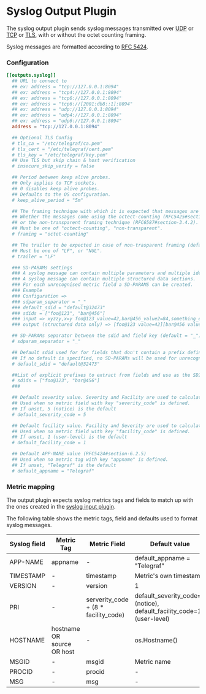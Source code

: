 # Syslog Output Plugin

The syslog output plugin sends syslog messages transmitted over
[UDP](https://tools.ietf.org/html/rfc5426) or
[TCP](https://tools.ietf.org/html/rfc6587) or
[TLS](https://tools.ietf.org/html/rfc5425), with or without the octet counting framing.

Syslog messages are formatted according to
[RFC 5424](https://tools.ietf.org/html/rfc5424).

### Configuration

```toml
[[outputs.syslog]]
  ## URL to connect to
  ## ex: address = "tcp://127.0.0.1:8094"
  ## ex: address = "tcp4://127.0.0.1:8094"
  ## ex: address = "tcp6://127.0.0.1:8094"
  ## ex: address = "tcp6://[2001:db8::1]:8094"
  ## ex: address = "udp://127.0.0.1:8094"
  ## ex: address = "udp4://127.0.0.1:8094"
  ## ex: address = "udp6://127.0.0.1:8094"
  address = "tcp://127.0.0.1:8094"

  ## Optional TLS Config
  # tls_ca = "/etc/telegraf/ca.pem"
  # tls_cert = "/etc/telegraf/cert.pem"
  # tls_key = "/etc/telegraf/key.pem"
  ## Use TLS but skip chain & host verification
  # insecure_skip_verify = false

  ## Period between keep alive probes.
  ## Only applies to TCP sockets.
  ## 0 disables keep alive probes.
  ## Defaults to the OS configuration.
  # keep_alive_period = "5m"

  ## The framing technique with which it is expected that messages are transported (default = "octet-counting").
  ## Whether the messages come using the octect-counting (RFC5425#section-4.3.1, RFC6587#section-3.4.1),
  ## or the non-transparent framing technique (RFC6587#section-3.4.2).
  ## Must be one of "octect-counting", "non-transparent".
  # framing = "octet-counting"

  ## The trailer to be expected in case of non-trasparent framing (default = "LF").
  ## Must be one of "LF", or "NUL".
  # trailer = "LF"

  ### SD-PARAMs settings
  ### A syslog message can contain multiple parameters and multiple identifiers within structured data section
  ### A syslog message can contain multiple structured data sections.
  ### For each unrecognised metric field a SD-PARAMS can be created. 
  ### Example
  ### Configuration =>
  ### sdparam_separator = "_"
  ### default_sdid = "default@32473"
  ### sdids = ["foo@123", "bar@456"]
  ### input => xyzzy,x=y foo@123_value=42,bar@456_value2=84,something_else=1
  ### output (structured data only) => [foo@123 value=42][bar@456 value2=84][default@32473 something_else=1 x=y]

  ## SD-PARAMs separator between the sdid and field key (default = "_") 
  # sdparam_separator = "_"

  ## Default sdid used for for fields that don't contain a prefix defined in the explict sdids setting below
  ## If no default is specified, no SD-PARAMs will be used for unrecognised field.
  # default_sdid = "default@32473"

  ##List of explicit prefixes to extract from fields and use as the SDID, if they match (see above example for more details):
  # sdids = ["foo@123", "bar@456"]
  ###

  ## Default severity value. Severity and Facility are used to calculate the message PRI value (RFC5424#section-6.2.1) 
  ## Used when no metric field with key "severity_code" is defined.
  ## If unset, 5 (notice) is the default
  # default_severity_code = 5

  ## Default facility value. Facility and Severity are used to calculate the message PRI value (RFC5424#section-6.2.1) 
  ## Used when no metric field with key "facility_code" is defined.
  ## If unset, 1 (user-level) is the default
  # default_facility_code = 1

  ## Default APP-NAME value (RFC5424#section-6.2.5) 
  ## Used when no metric tag with key "appname" is defined.
  ## If unset, "Telegraf" is the default
  # default_appname = "Telegraf"
```

### Metric mapping
The output plugin expects syslog metrics tags and fields to match up with the ones created in the [syslog input plugin](https://github.com/influxdata/telegraf/tree/master/plugins/inputs/syslog#metrics).

The following table shows the metric tags, field and defaults used to format syslog messages.

| Syslog field | Metric Tag | Metric Field | Default value |
| --- | --- | --- | --- |
| APP-NAME | appname | - | default_appname = "Telegraf" |
| TIMESTAMP | - | timestamp | Metric's own timestamp |
| VERSION | - | version | 1 |
| PRI | - | serverity_code + (8 * facility_code)| default_severity_code=5 (notice), default_facility_code=1 (user-level)|
| HOSTNAME | hostname OR source OR host | - | os.Hostname() |
| MSGID | - | msgid | Metric name |
| PROCID | - | procid | - |
| MSG | - | msg | - |